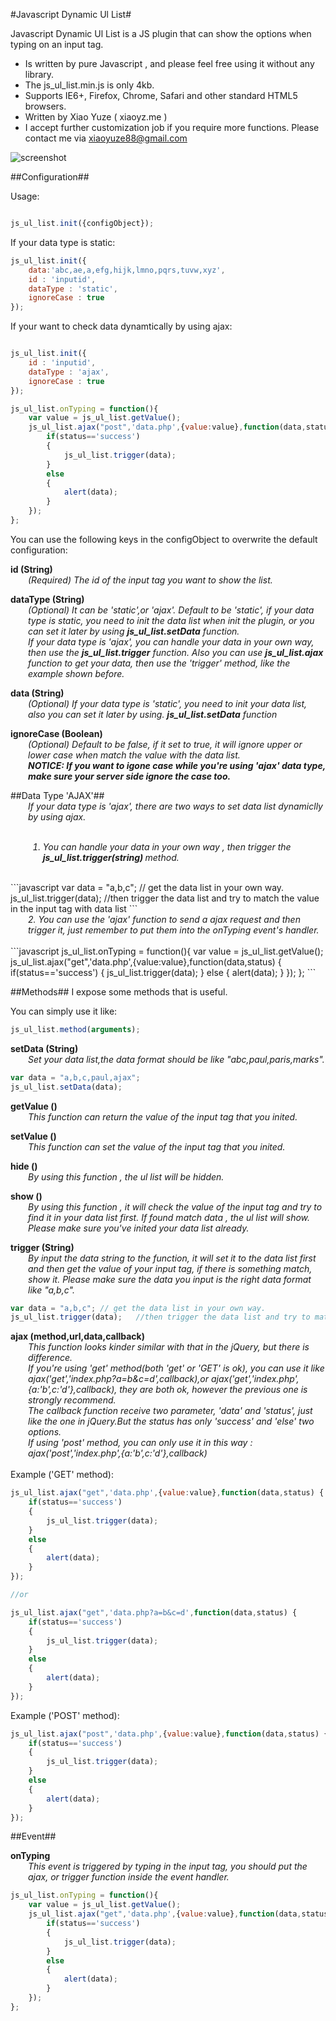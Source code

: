 #Javascript Dynamic Ul List#

Javascript Dynamic Ul List is a JS plugin that can show the options when typing on an input tag.

* Is written by pure Javascript , and please feel free using it without any library.
* The js_ul_list.min.js is only 4kb.
* Supports IE6+, Firefox, Chrome, Safari and other standard HTML5 browsers.
* Written by Xiao Yuze ( xiaoyz.me )
* I accept further customization job if you require more functions. Please contact me via xiaoyuze88@gmail.com

![screenshot](https://raw.github.com/xiaoyuze88/js_ul_list/master/preview.png)

##Configuration##

Usage: 

```javascript

js_ul_list.init({configObject});

```

If your data type is static:
```javascript
js_ul_list.init({
	data:'abc,ae,a,efg,hijk,lmno,pqrs,tuvw,xyz', 
	id : 'inputid',  							
	dataType : 'static',	
	ignoreCase : true					 
});
```

If your want to check data dynamtically by using ajax:
```javascript

js_ul_list.init({
	id : 'inputid',
	dataType : 'ajax',
	ignoreCase : true
});

js_ul_list.onTyping = function(){
	var value = js_ul_list.getValue();
	js_ul_list.ajax("post",'data.php',{value:value},function(data,status) {
		if(status=='success')
		{
			js_ul_list.trigger(data);	
		}
		else
		{
			alert(data);
		}
	});
};
```

You can use the following keys in the configObject to overwrite the default configuration:

<b>id (String)</b>
<i style="display:block; margin-left:2em;">(Required) The id of the input tag you want to show the list.</i>

<b>dataType (String)</b>
<i style="display:block; margin-left:2em;">(Optional) It can be 'static',or 'ajax'. Default to be 'static', if your data type is static, you need to init the data list when init the plugin, or you can set it later by using <b>js_ul_list.setData</b> function.  </i>
<i style="display:block; margin-left:2em;">If your data type is 'ajax', you can handle your data in your own way, then use the  <b>js_ul_list.trigger</b> function. Also you can use <b>js_ul_list.ajax</b> function to get your data, then use the 'trigger' method, like the example shown before.</i>

<b>data (String)</b>
<i style="display:block; margin-left:2em;">(Optional) If your data type is 'static', you need to init your data list, also you can set it later by using. <b>js_ul_list.setData</b> function</i>

<b>ignoreCase (Boolean)</b>
<i style="display:block; margin-left:2em;">(Optional) Default to be false, if it set to true, it will ignore upper or lower case when match the value with the data list. <br/><b>NOTICE: If you want to igone case while you're using 'ajax' data type, make sure your server side ignore the case too.</b></i>

##Data Type 'AJAX'##
<i style="display:block; margin-left:2em;">If your data type is 'ajax', there are two ways to set data list dynamiclly by using ajax.
</i>
<br/>
<i style="display:block; margin-left:2em;">
1. You can handle your data in your own way , then trigger the <b>js_ul_list.trigger(string) </b>method.
</i>
<br/>
```javascript
var data = "a,b,c"; // get the data list in your own way.
js_ul_list.trigger(data);	//then trigger the data list and try to match the value in the input tag with data list
```

<i style="display:block; margin-left:2em;">
2. You can use the 'ajax' function to send a ajax request and then trigger it, just remember to put them into the onTyping event's handler.
</i>
<br/>
```javascript
js_ul_list.onTyping = function(){
	var value = js_ul_list.getValue();
	js_ul_list.ajax("get",'data.php',{value:value},function(data,status) {
		if(status=='success')
		{
			js_ul_list.trigger(data);	
		}
		else
		{
			alert(data);
		}
	});
};
```




##Methods##
I expose some methods that is useful.

You can simply use it like:
```javascript
js_ul_list.method(arguments);
```

<b>setData (String)</b>
<i style="display:block; margin-left:2em;">Set your data list,the data format should be like "abc,paul,paris,marks".</i>

```javascript
var data = "a,b,c,paul,ajax";
js_ul_list.setData(data);
```

<b>getValue ()</b>
<i style="display:block; margin-left:2em;">This function can return the value of the input tag that you inited.</i>

<b>setValue ()</b>
<i style="display:block; margin-left:2em;">This function can set the value of the input tag that you inited.</i>

<b>hide ()</b>
<i style="display:block; margin-left:2em;">By using this function , the ul list will be hidden.</i>

<b>show ()</b>
<i style="display:block; margin-left:2em;">By using this function , it will check the value of the input tag and try to find it in your data list first. If found match data , the ul list will show. Please make sure you've inited your data list already.</i>

<b>trigger (String)</b>
<i style="display:block; margin-left:2em;">By input the data string to the function, it will set it to the data list first and then get the value of your input tag, if there is something match, show it. Please make sure the data you input is the right data format like "a,b,c".</i>

```javascript
var data = "a,b,c"; // get the data list in your own way.
js_ul_list.trigger(data);	//then trigger the data list and try to match the value in the input tag with data list
```

<b>ajax (method,url,data,callback)</b>
<br/>
<i style="display:block; margin-left:2em;">This function looks kinder similar with that in the jQuery, but there is difference.<br/> If you're using 'get' method(both 'get' or 'GET' is ok), you can use it like ajax('get','index.php?a=b&c=d',callback),or ajax('get','index.php',{a:'b',c:'d'},callback), they are both ok, however the previous one is strongly recommend.<br/>  The callback function receive two parameter, 'data' and 'status', just like the one in jQuery.But the status has only 'success' and 'else' two options.<br/>  If using 'post' method, you can only use it in this way : ajax('post','index.php',{a:'b',c:'d'},callback)</i>
<br/> 
Example ('GET' method):
```javascript
js_ul_list.ajax("get",'data.php',{value:value},function(data,status) { // recommend
	if(status=='success')
	{
		js_ul_list.trigger(data);	
	}
	else
	{
		alert(data);
	}
});

//or

js_ul_list.ajax("get",'data.php?a=b&c=d',function(data,status) {
	if(status=='success')
	{
		js_ul_list.trigger(data);	
	}
	else
	{
		alert(data);
	}
});

```

Example ('POST' method):
```javascript
js_ul_list.ajax("post",'data.php',{value:value},function(data,status) {
	if(status=='success')
	{
		js_ul_list.trigger(data);	
	}
	else
	{
		alert(data);
	}
});
```

##Event##

<b id="onTyping">onTyping </b>
<i style="display:block; margin-left:2em;">This event is triggered by typing in the input tag, you should put the ajax, or trigger function inside the event handler.</i>
```javascript
js_ul_list.onTyping = function(){
	var value = js_ul_list.getValue();
	js_ul_list.ajax("get",'data.php',{value:value},function(data,status) {
		if(status=='success')
		{
			js_ul_list.trigger(data);	
		}
		else
		{
			alert(data);
		}
	});
};
```